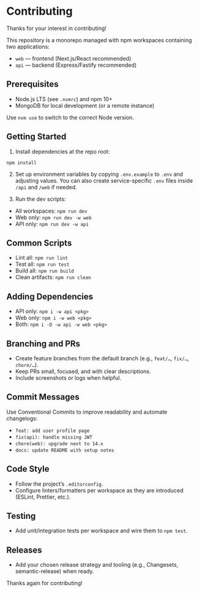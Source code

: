 # Contributing

Thanks for your interest in contributing!

This repository is a monorepo managed with npm workspaces containing two applications:
- `web` — frontend (Next.js/React recommended)
- `api` — backend (Express/Fastify recommended)

## Prerequisites
- Node.js LTS (see `.nvmrc`) and npm 10+
- MongoDB for local development (or a remote instance)

Use `nvm use` to switch to the correct Node version.

## Getting Started
1) Install dependencies at the repo root:

```
npm install
```

2) Set up environment variables by copying `.env.example` to `.env` and adjusting values. You can also create service-specific `.env` files inside `/api` and `/web` if needed.

3) Run the dev scripts:

- All workspaces: `npm run dev`
- Web only: `npm run dev -w web`
- API only: `npm run dev -w api`

## Common Scripts
- Lint all: `npm run lint`
- Test all: `npm run test`
- Build all: `npm run build`
- Clean artifacts: `npm run clean`

## Adding Dependencies
- API only: `npm i -w api <pkg>`
- Web only: `npm i -w web <pkg>`
- Both: `npm i -D -w api -w web <pkg>`

## Branching and PRs
- Create feature branches from the default branch (e.g., `feat/…`, `fix/…`, `chore/…`).
- Keep PRs small, focused, and with clear descriptions.
- Include screenshots or logs when helpful.

## Commit Messages
Use Conventional Commits to improve readability and automate changelogs:

- `feat: add user profile page`
- `fix(api): handle missing JWT`
- `chore(web): upgrade next to 14.x`
- `docs: update README with setup notes`

## Code Style
- Follow the project’s `.editorconfig`.
- Configure linters/formatters per workspace as they are introduced (ESLint, Prettier, etc.).

## Testing
- Add unit/integration tests per workspace and wire them to `npm test`.

## Releases
- Add your chosen release strategy and tooling (e.g., Changesets, semantic-release) when ready.

Thanks again for contributing!
